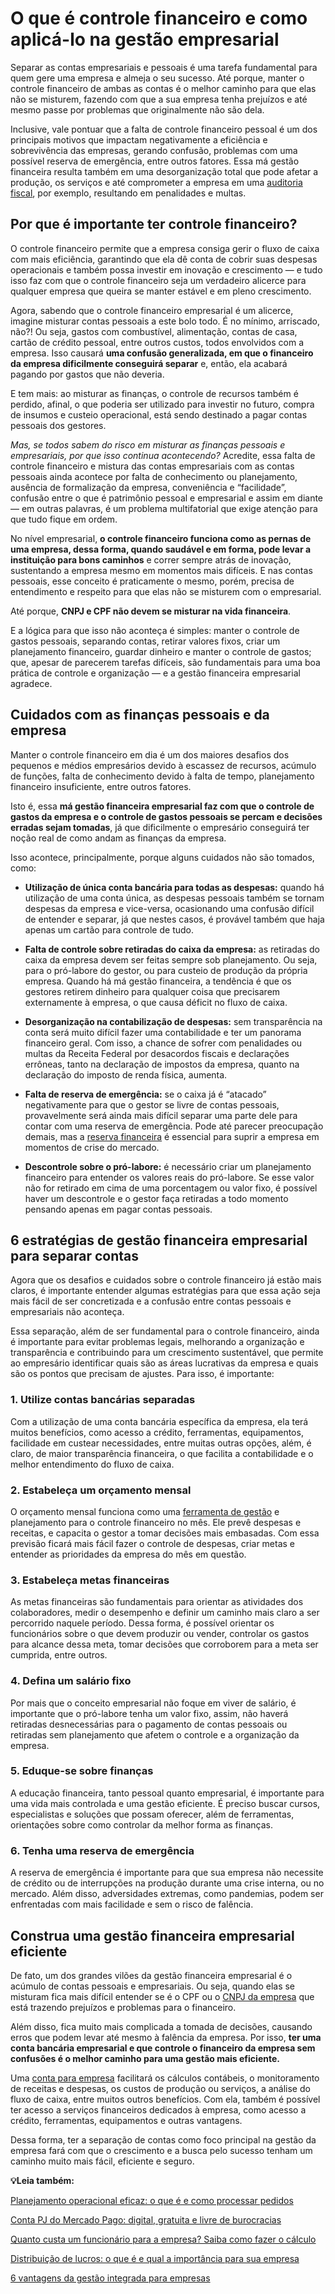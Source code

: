 # O que é controle financeiro e como aplicá-lo na gestão empresarial

Separar as contas empresariais e pessoais é uma tarefa fundamental para quem gere uma empresa e almeja o seu sucesso. Até porque, manter o controle financeiro de ambas as contas é o melhor caminho para que elas não se misturem, fazendo com que a sua empresa tenha prejuízos e até mesmo passe por problemas que originalmente não são dela.

Inclusive, vale pontuar que a falta de controle financeiro pessoal é um dos principais motivos que impactam negativamente a eficiência e sobrevivência das empresas, gerando confusão, problemas com uma possível reserva de emergência, entre outros fatores. Essa má gestão financeira resulta também em uma desorganização total que pode afetar a produção, os serviços e até comprometer a empresa em uma [auditoria fiscal](https://meubolso.mercadopago.com.br/quando-fazer-auditoria-fiscal), por exemplo, resultando em penalidades e multas.

## **Por que é importante ter controle financeiro?**

O controle financeiro permite que a empresa consiga gerir o fluxo de caixa com mais eficiência, garantindo que ela dê conta de cobrir suas despesas operacionais e também possa investir em inovação e crescimento — e tudo isso faz com que o controle financeiro seja um verdadeiro alicerce para qualquer empresa que queira se manter estável e em pleno crescimento.

Agora, sabendo que o controle financeiro empresarial é um alicerce, imagine misturar contas pessoais a este bolo todo. É no mínimo, arriscado, não?! Ou seja, gastos com combustível, alimentação, contas de casa, cartão de crédito pessoal, entre outros custos, todos envolvidos com a empresa. Isso causará **uma confusão generalizada, em que o financeiro da empresa dificilmente conseguirá separar** e, então, ela acabará pagando por gastos que não deveria.

E tem mais: ao misturar as finanças, o controle de recursos também é perdido, afinal, o que poderia ser utilizado para investir no futuro, compra de insumos e custeio operacional, está sendo destinado a pagar contas pessoais dos gestores.

*Mas, se todos sabem do risco em misturar as finanças pessoais e empresariais, por que isso continua acontecendo?* Acredite, essa falta de controle financeiro e mistura das contas empresariais com as contas pessoais ainda acontece por falta de conhecimento ou planejamento, ausência de formalização da empresa, conveniência e “facilidade”, confusão entre o que é patrimônio pessoal e empresarial e assim em diante — em outras palavras, é um problema multifatorial que exige atenção para que tudo fique em ordem.

No nível empresarial, **o controle financeiro funciona como as pernas de uma empresa, dessa forma, quando saudável e em forma, pode levar a instituição para bons caminhos** e correr sempre atrás de inovação, sustentando a empresa mesmo em momentos mais difíceis. E nas contas pessoais, esse conceito é praticamente o mesmo, porém, precisa de entendimento e respeito para que elas não se misturem com o empresarial.

Até porque, **CNPJ e CPF não devem se misturar na vida financeira**.

E a lógica para que isso não aconteça é simples: manter o controle de gastos pessoais, separando contas, retirar valores fixos, criar um planejamento financeiro, guardar dinheiro e manter o controle de gastos; que, apesar de parecerem tarefas difíceis, são fundamentais para uma boa prática de controle e organização — e a gestão financeira empresarial agradece.

## **Cuidados com as finanças pessoais e da empresa**

Manter o controle financeiro em dia é um dos maiores desafios dos pequenos e médios empresários devido à escassez de recursos, acúmulo de funções, falta de conhecimento devido à falta de tempo, planejamento financeiro insuficiente, entre outros fatores.

Isto é, essa **má gestão financeira empresarial faz com que o controle de gastos da empresa e o controle de gastos pessoais se percam e decisões erradas sejam tomadas**, já que dificilmente o empresário conseguirá ter noção real de como andam as finanças da empresa.

Isso acontece, principalmente, porque alguns cuidados não são tomados, como:

- **Utilização de única conta bancária para todas as despesas:** quando há utilização de uma conta única, as despesas pessoais também se tornam despesas da empresa e vice-versa, ocasionando uma confusão difícil de entender e separar, já que nestes casos, é provável também que haja apenas um cartão para controle de tudo.

- **Falta de controle sobre retiradas do caixa da empresa:** as retiradas do caixa da empresa devem ser feitas sempre sob planejamento. Ou seja, para o pró-labore do gestor, ou para custeio de produção da própria empresa. Quando há má gestão financeira, a tendência é que os gestores retirem dinheiro para qualquer coisa que precisarem externamente à empresa, o que causa déficit no fluxo de caixa.

- **Desorganização na contabilização de despesas:** sem transparência na conta será muito difícil fazer uma contabilidade e ter um panorama financeiro geral. Com isso, a chance de sofrer com penalidades ou multas da Receita Federal por desacordos fiscais e declarações errôneas, tanto na declaração de impostos da empresa, quanto na declaração do imposto de renda física, aumenta.

- **Falta de reserva de emergência:** se o caixa já é “atacado” negativamente para que o gestor se livre de contas pessoais, provavelmente será ainda mais difícil separar uma parte dele para contar com uma reserva de emergência. Pode até parecer preocupação demais, mas a [reserva financeira](https://meubolso.mercadopago.com.br/reserva-financeira-por-que-o-provisionamento-importa) é essencial para suprir a empresa em momentos de crise do mercado.

- **Descontrole sobre o pró-labore:** é necessário criar um planejamento financeiro para entender os valores reais do pró-labore. Se esse valor não for retirado em cima de uma porcentagem ou valor fixo, é possível haver um descontrole e o gestor faça retiradas a todo momento pensando apenas em pagar contas pessoais.

## 

## **6 estratégias de gestão financeira empresarial para separar contas**

Agora que os desafios e cuidados sobre o controle financeiro já estão mais claros, é importante entender algumas estratégias para que essa ação seja mais fácil de ser concretizada e a confusão entre contas pessoais e empresariais não aconteça.

Essa separação, além de ser fundamental para o controle financeiro, ainda é importante para evitar problemas legais, melhorando a organização e transparência e contribuindo para um crescimento sustentável, que permite ao empresário identificar quais são as áreas lucrativas da empresa e quais são os pontos que precisam de ajustes. Para isso, é importante:

### **1. Utilize contas bancárias separadas**

Com a utilização de uma conta bancária específica da empresa, ela terá muitos benefícios, como acesso a crédito, ferramentas, equipamentos, facilidade em custear necessidades, entre muitas outras opções, além, é claro, de maior transparência financeira, o que facilita a contabilidade e o melhor entendimento do fluxo de caixa.

### **2. Estabeleça um orçamento mensal**

O orçamento mensal funciona como uma [ferramenta de gestão](https://meubolso.mercadopago.com.br/ferramenta-de-gestao-do-mercado-pago) e planejamento para o controle financeiro no mês. Ele prevê despesas e receitas, e capacita o gestor a tomar decisões mais embasadas. Com essa previsão ficará mais fácil fazer o controle de despesas, criar metas e entender as prioridades da empresa do mês em questão.

### **3. Estabeleça metas financeiras**

As metas financeiras são fundamentais para orientar as atividades dos colaboradores, medir o desempenho e definir um caminho mais claro a ser percorrido naquele período. Dessa forma, é possível orientar os funcionários sobre o que devem produzir ou vender, controlar os gastos para alcance dessa meta, tomar decisões que corroborem para a meta ser cumprida, entre outros.

### **4. Defina um salário fixo**

Por mais que o conceito empresarial não foque em viver de salário, é importante que o pró-labore tenha um valor fixo, assim, não haverá retiradas desnecessárias para o pagamento de contas pessoais ou retiradas sem planejamento que afetem o controle e a organização da empresa.

### **5. Eduque-se sobre finanças**

A educação financeira, tanto pessoal quanto empresarial, é importante para uma vida mais controlada e uma gestão eficiente. É preciso buscar cursos, especialistas e soluções que possam oferecer, além de ferramentas, orientações sobre como controlar da melhor forma as finanças.

### **6. Tenha uma reserva de emergência**

A reserva de emergência é importante para que sua empresa não necessite de crédito ou de interrupções na produção durante uma crise interna, ou no mercado. Além disso, adversidades extremas, como pandemias, podem ser enfrentadas com mais facilidade e sem o risco de falência.

## **Construa uma gestão financeira empresarial eficiente**

De fato, um dos grandes vilões da gestão financeira empresarial é o acúmulo de contas pessoais e empresariais. Ou seja, quando elas se misturam fica mais difícil entender se é o CPF ou o [CNPJ da empresa](https://meubolso.mercadopago.com.br/cnpj-da-empresa-inadimplente-o-que-fazer) que está trazendo prejuízos e problemas para o financeiro.

Além disso, fica muito mais complicada a tomada de decisões, causando erros que podem levar até mesmo à falência da empresa. Por isso, **ter uma conta bancária empresarial e que controle o financeiro da empresa sem confusões é o melhor caminho para uma gestão mais eficiente.**

Uma [conta para empresa](https://meubolso.mercadopago.com.br/planejamento-empresarial-sua-empresa-para-proximo-ano) facilitará os cálculos contábeis, o monitoramento de receitas e despesas, os custos de produção ou serviços, a análise do fluxo de caixa, entre muitos outros benefícios. Com ela, também é possível ter acesso a serviços financeiros dedicados à empresa, como acesso a crédito, ferramentas, equipamentos e outras vantagens.

Dessa forma, ter a separação de contas como foco principal na gestão da empresa fará com que o crescimento e a busca pelo sucesso tenham um caminho muito mais fácil, eficiente e seguro.

**💡Leia também:**

[Planejamento operacional eficaz: o que é e como processar pedidos](https://meubolso.mercadopago.com.br/o-que-e-planejamento-operacional-para-empresas)

[Conta PJ do Mercado Pago: digital, gratuita e livre de burocracias](https://meubolso.mercadopago.com.br/conta-pj-mercado-pago-digital-gratuita-livre-burocracias)

[Quanto custa um funcionário para a empresa? Saiba como fazer o cálculo](https://meubolso.mercadopago.com.br/quanto-custa-um-funcionario-para-a-empresa)

[Distribuição de lucros: o que é e qual a importância para sua empresa](https://meubolso.mercadopago.com.br/distribuicao-de-lucros-empresas)

[6 vantagens da gestão integrada para empresas](https://meubolso.mercadopago.com.br/gestao-integrada)